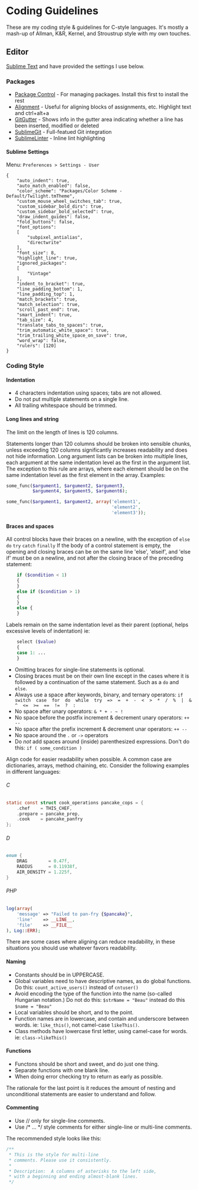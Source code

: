 Coding Guidelines
========
These are my coding style & guidelines for C-style languages. It's mostly a mash-up of Allman, K&R, Kernel, and Stroustrup style with my own touches.

## Editor
[Sublime Text](http://www.sublimetext.com/) and have provided the settings I use below.

### Packages
* [Package Control](https://sublime.wbond.net/) - For managing packages. Install this first to install the rest
* [Alignment](http://wbond.net/sublime_packages/alignment) - Useful for aligning blocks of assignments, etc. Highlight text and ctrl+alt+a
* [GitGutter](http://www.jisaacks.com/gitgutter) - Shows info in the gutter area indicating whether a line has been inserted, modified or deleted
* [SublimeGit](https://sublimegit.net/) - Full-featued Git integration
* [SublimeLinter](http://www.sublimelinter.com/) - Inline lint highlighting

#### Sublime Settings
Menu: `Preferences > Settings - User`
```
{
    "auto_indent": true,
    "auto_match_enabled": false,
    "color_scheme": "Packages/Color Scheme - Default/Twilight.tmTheme",
    "custom_mouse_wheel_switches_tab": true,
    "custom_sidebar_bold_dirs": true,
    "custom_sidebar_bold_selected": true,
    "draw_indent_guides": false,
    "fold_buttons": false,
    "font_options":
    [
        "subpixel_antialias",
        "directwrite"
    ],
    "font_size": 8,
    "highlight_line": true,
    "ignored_packages":
    [
        "Vintage"
    ],
    "indent_to_bracket": true,
    "line_padding_bottom": 1,
    "line_padding_top": 1,
    "match_brackets": true,
    "match_selection": true,
    "scroll_past_end": true,
    "smart_indent": true,
    "tab_size": 4,
    "translate_tabs_to_spaces": true,
    "trim_automatic_white_space": true,
    "trim_trailing_white_space_on_save": true,
    "word_wrap": false,
    "rulers": [120]
}
```

### Coding Style

#### Indentation
- 4 characters indentation using spaces; tabs are not allowed.
- Do not put multiple statements on a single line.
- All trailing whitespace should be trimmed.


#### Long lines and string
The limit on the length of lines is 120 columns.

Statements longer than 120 columns should be broken into sensible chunks, unless exceeding 120 columns significantly
increases readability and does not hide information. Long argument lists can be broken into multiple lines, each
argument at the same indentation level as the first in the argument list. The exception to this rule are arrays, where
each element should be on the same indentation level as the first element in the array. Examples:
```php
some_func($argument1, $argument2, $argument3,
          $argument4, $argument5, $argument6);

some_func($argument1, $argument2, array('element1',
                                        'element2',
                                        'element3'));
```
#### Braces and spaces
All control blocks have their braces on a newline, with the exception of `else` `do` `try` `catch` `finally`
If the body of a control statement is empty, the opening and closing braces can be on the same line
'else', 'elseif', and 'else if' must be on a newline, and not after the closing brace of the
    preceding statement:
```php
    if ($condition < 1)
    {
    }
    else if ($condition > 1)
    {
    }
    else {
    }
```

Labels remain on the same indentation level as their parent (optional, helps excessive levels of indentation) ie:
```php
    select ($value)
    {
    case 1: ...
    }
```
- Omitting braces for single-line statements is optional.
- Closing braces must be on their own line except in the cases where it is followed by a continuation of the same statement. Such as a `do` and `else`.
- Always use a space after keywords, binary, and ternary operators: `if  switch  case  for  do  while  try  =>  =  +  -  <  >  *  /  %  |  &  ^  <=  >=  ==  !=  ?  :`
- No space after unary operators: `& * + - ~ !`
- No space before the postfix increment & decrement unary operators: `++ --`
- No space after the prefix increment & decrement unar operators: `++ --`
- No space around the `.` or `->` operators
- Do *not* add spaces around (inside) parenthesized expressions. Don't do this: `if ( some_condition )`

Align code for easier readability when possible. A common case are dictionaries, arrays, method chaining, etc. Consider the following examples in different languages:
###### C
```c
static const struct cook_operations pancake_cops = {
    .chef    = THIS_CHEF,
    .prepare = pancake_prep,
    .cook    = pancake_panfry
};
```
###### D
```d
enum {
    DRAG        = 0.47f,
    RADIUS      = 0.11938f,
    AIR_DENSITY = 1.225f,
}
```
###### PHP
```php
log(array(
    'message' => "Failed to pan-fry {$pancake}",
    'line'    => __LINE__,
    'file'    => __FILE__
), Log::ERR);
```
There are some cases where aligning can reduce readability, in these situations you should use whatever favors readability.

#### Naming
- Constants should be in UPPERCASE.
- Global variables need to have descriptive names, as do global functions. Do this: `count_active_users()` instead of `cntuser()`
- Avoid encoding the type of the function into the name (so-called Hungarian notation.) Do not do this:
    `$strName = "Beau"` instead do this `$name = "Beau"`
- Local variables should be short, and to the point.
- Function names are in lowercase, and contain and underscore between words. ie: `like_this()`, not camel-case `likeThis()`.
- Class methods have lowercase first letter, using camel-case for words. ie: `class->likeThis()`


#### Functions
- Functons should be short and sweet, and do just one thing.
- Separate functions with one blank line.
- When doing error checking try to return as early as possible.

The rationale for the last point is it reduces the amount of nesting and unconditional statements are easier to understand and follow.


#### Commenting
- Use // only for single-line comments.
- Use /* ... */ style comments for either single-line or multi-line comments.

The recommended style looks like this:
```c
/**
 * This is the style for multi-line
 * comments. Please use it consistently.
 *
 * Description:  A columns of asterisks to the left side,
 * with a beginning and ending almost-blank lines.
 */
 ```
